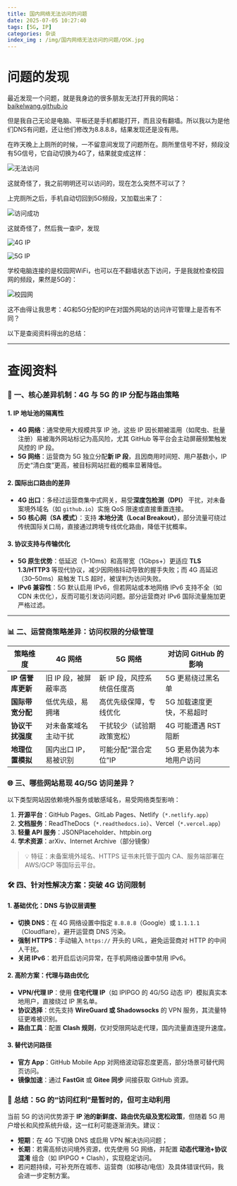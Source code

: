 ```yaml
---
title: 国内网络无法访问的问题
date: 2025-07-05 10:27:40
tags: [5G, IP]
categories: 杂谈
index_img : /img/国内网络无法访问的问题/OSK.jpg
---
```

# 问题的发现

最近发现一个问题，就是我身边的很多朋友无法打开我的网站： [baikelwang.github.io](https://baikelwang.github.io)

但是我自己无论是电脑、平板还是手机都能打开，而且没有翻墙。所以我以为是他们DNS有问题，还让他们修改为8.8.8.8，结果发现还是没有用。

在昨天晚上上厕所的时候，一不留意间发现了问题所在。厕所里信号不好，频段没有5G信号，它自动切换为4G了，结果就变成这样：

![无法访问](/img/国内网络无法访问的问题/4.jpg)

这就奇怪了，我之前明明还可以访问的，现在怎么突然不可以了？

上完厕所之后，手机自动切回到5G频段，又加载出来了：

![访问成功](/img/国内网络无法访问的问题/5.jpg)

这就奇怪了，然后我一查IP，发现

![4G IP](/img/国内网络无法访问的问题/4g.jpg)

![5G IP](/img/国内网络无法访问的问题/5g.jpg)

学校电脑连接的是校园网WiFi，也可以在不翻墙状态下访问，于是我就检查校园网的频段，果然是5G的：

![校园网](/img/国内网络无法访问的问题/njupt.png)

这不由得让我思考：4G和5G分配的IP在对国外网站的访问许可管理上是否有不同？

以下是查阅资料得出的总结：

---
# 查阅资料
### 🔧 **一、核心差异机制：4G 与 5G 的 IP 分配与路由策略**
#### 1. **IP 地址池的隔离性**
   - **4G 网络**：通常使用大规模共享 IP 池，这些 IP 因长期被滥用（如爬虫、批量注册）易被海外网站标记为高风险，尤其 GitHub 等平台会主动屏蔽频繁触发风控的 IP 段。
   - **5G 网络**：运营商为 5G 独立分配**新 IP 段**，且因商用时间短、用户基数小，IP 历史“清白度”更高，被目标网站拦截的概率显著降低。

#### 2. **国际出口路由的差异**
   - **4G 出口**：多经过运营商集中式网关，易受**深度包检测（DPI）** 干扰，对未备案境外域名（如 `github.io`）实施 QoS 限速或直接重置连接。
   - **5G 核心网（SA 模式）**：支持 **本地分流（Local Breakout）**，部分流量可绕过传统国际关口局，直接通过跨境专线优化路由，降低干扰概率。

#### 3. **协议支持与传输优化**
   - **5G 原生优势**：低延迟（1–10ms）和高带宽（1Gbps+）更适应 **TLS 1.3/HTTP3** 等现代协议，减少因网络抖动导致的握手失败；而 4G 高延迟（30–50ms）易触发 TLS 超时，被误判为访问失败。
   - **IPv6 兼容性**：5G 默认启用 IPv6，但若网站或本地网络 IPv6 支持不全（如 CDN 未优化），反而可能引发访问问题。部分运营商对 IPv6 国际流量施加更严格过滤。

---

### 📊 **二、运营商策略差异：访问权限的分级管理**
| **策略维度**       | **4G 网络**                  | **5G 网络**                  | **对访问 GitHub 的影响**         |
|---------------------|-----------------------------|-----------------------------|----------------------------------|
| **IP 信誉库更新**   | 旧 IP 段，被屏蔽率高        | 新 IP 段，风控系统信任度高  | 5G 更易绕过黑名单                |
| **国际带宽分配**    | 低优先级，易拥堵            | 高优先级保障，专线优化      | 5G 加载速度更快，不易超时        |
| **协议干扰强度**    | 对未备案域名主动干扰        | 干扰较少（试验期政策宽松）  | 4G 可能遭遇 RST 阻断             |
| **地理位置模拟**    | 国内出口 IP，易被识别       | 可能分配“混合定位”IP        | 5G 更易伪装为本地用户访问 |


### 🌐 **三、哪些网站易现 4G/5G 访问差异？**
以下类型网站因依赖境外服务或敏感域名，易受网络类型影响：  
1. **开源平台**：GitHub Pages、GitLab Pages、Netlify（`*.netlify.app`）  
2. **文档服务**：ReadTheDocs（`*.readthedocs.io`）、Vercel（`*.vercel.app`）  
3. **轻量 API 服务**：JSONPlaceholder、httpbin.org  
4. **学术资源**：arXiv、Internet Archive（部分镜像）  

> 💡 特征：未备案境外域名、HTTPS 证书未托管于国内 CA、服务端部署在 AWS/GCP 等国际云平台。


### 🛠️ **四、针对性解决方案：突破 4G 访问限制**
#### 1. **基础优化：DNS 与协议层调整**
   - **切换 DNS**：在 4G 网络设置中指定 `8.8.8.8`（Google）或 `1.1.1.1`（Cloudflare），避开运营商 DNS 污染。
   - **强制 HTTPS**：手动输入 `https://` 开头的 URL，避免运营商对 HTTP 的中间人干扰。
   - **关闭 IPv6**：若开启后访问异常，在手机网络设置中禁用 IPv6。

#### 2. **高阶方案：代理与路由优化**
   - **VPN/代理 IP**：使用 **住宅代理 IP**（如 IPIPGO 的 4G/5G 动态 IP）模拟真实本地用户，直接绕过 IP 黑名单。
   - **协议选择**：优先支持 **WireGuard 或 Shadowsocks** 的 VPN 服务，其流量特征更难被识别。
   - **路由工具**：配置 **Clash 规则**，仅对受限网站走代理，国内流量直连提升速度。

#### 3. **替代访问路径**
   - **官方 App**：GitHub Mobile App 对网络波动容忍度更高，部分场景可替代网页访问。
   - **镜像加速**：通过 **FastGit** 或 **Gitee 同步** 间接获取 GitHub 资源。


### 💎 **总结：5G 的“访问红利”是暂时的，但可主动利用**
当前 5G 的访问优势源于 **IP 池的新鲜度、路由优先级及宽松政策**，但随着 5G 用户增长和风控系统升级，这一红利可能逐渐消失。建议：  
- **短期**：在 4G 下切换 DNS 或启用 VPN 解决访问问题；  
- **长期**：若需高频访问境外资源，优先使用 5G 网络，并配置 **动态代理池+协议混淆** 组合（如 IPIPGO + Clash），实现稳定访问。  
- 若问题持续，可补充所在城市、运营商（如移动/电信）及具体错误代码，我会进一步定制方案。